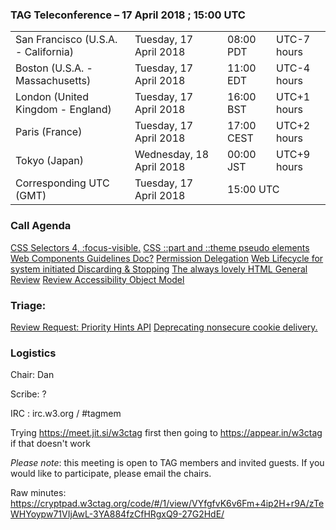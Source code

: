 ### TAG Teleconference – 17 April 2018 ; 15:00 UTC

<table>
<tr><td> San Francisco (U.S.A. - California) <td> Tuesday, 17 April 2018 <td> 08:00 PDT <td> UTC-7 hours
<tr><td> Boston (U.S.A. - Massachusetts) <td> Tuesday, 17 April 2018 <td> 11:00 EDT <td> UTC-4 hours
<tr><td> London (United Kingdom - England) <td> Tuesday, 17 April 2018 <td> 16:00 BST <td> UTC+1 hours
<tr><td> Paris (France) <td> Tuesday, 17 April 2018 <td> 17:00 CEST <td> UTC+2 hours
<tr><td> Tokyo (Japan) <td> Wednesday, 18 April 2018 <td> 00:00 JST <td> UTC+9 hours
<tr><td> Corresponding UTC (GMT) <td> Tuesday, 17 April 2018 <td colspan=2> 15:00 UTC
</table>

### Call Agenda

[CSS Selectors 4, :focus-visible.](https://github.com/w3ctag/design-reviews/issues/233)
[CSS ::part and ::theme pseudo elements](https://github.com/w3ctag/design-reviews/issues/230)
[Web Components Guidelines Doc?](https://github.com/w3ctag/design-reviews/issues/227)
[Permission Delegation](https://github.com/w3ctag/design-reviews/issues/225)
[Web Lifecycle for system initiated Discarding & Stopping](https://github.com/w3ctag/design-reviews/issues/205)
[The always lovely HTML General Review](https://github.com/w3ctag/design-reviews/issues/174)
[Review Accessibility Object Model](https://github.com/w3ctag/design-reviews/issues/134)

### Triage:

[Review Request: Priority Hints API](https://github.com/w3ctag/design-reviews/issues/241)
[Deprecating nonsecure cookie delivery.](https://github.com/w3ctag/design-reviews/issues/239)

### Logistics

Chair: Dan

Scribe: ?

IRC : irc.w3.org / #tagmem

Trying https://meet.jit.si/w3ctag first then going to  https://appear.in/w3ctag if that doesn't work

*Please note*: this meeting is open to TAG members and invited guests. If you would like to participate, please email the chairs.

Raw minutes: https://cryptpad.w3ctag.org/code/#/1/view/VYfgfvK6v6Fm+4ip2H+r9A/zTeWHYoypw71VIjAwL-3YA884fzCfHRgxQ9-27G2HdE/

